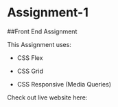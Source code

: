 # Assignment-1

##Front End Assignment

This Assignment uses:

- CSS Flex

- CSS Grid

- CSS Responsive (Media Queries)

Check out live website here:

